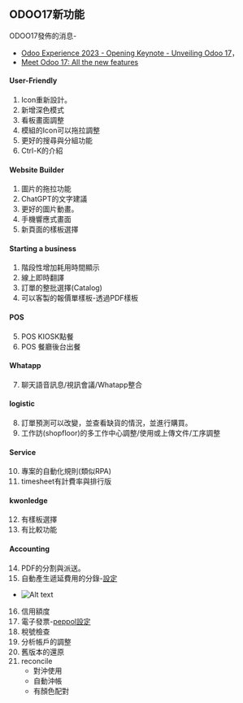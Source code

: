 ## ODOO17新功能
ODOO17發佈的消息-
  + [Odoo Experience 2023 - Opening Keynote - Unveiling Odoo 17](https://www.youtube.com/watch?v=fmVNEoxr7iU)，
  + [Meet Odoo 17: All the new features](https://www.youtube.com/watch?v=qxb74CMR748)

#### User-Friendly
1. Icon重新設計。
2. 新增深色模式
3. 看板畫面調整
4. 模組的Icon可以拖拉調整
5. 更好的搜尋與分組功能
6. Ctrl-K的介紹

#### Website Builder
1. 圖片的拖拉功能
2. ChatGPT的文字建議
3. 更好的圖片動畫。
4. 手機響應式畫面
5. 新頁面的樣板選擇

#### Starting a business
1. 階段性增加耗用時間顯示
2. 線上即時翻譯
3. 訂單的整批選擇(Catalog)
4. 可以客製的報價單樣板-透過PDF樣板

#### POS
5. POS KIOSK點餐
6. POS 餐廳後台出餐

#### Whatapp
7. 聊天語音訊息/視訊會議/Whatapp整合

#### logistic
8. 訂單預測可以改變，並查看缺貨的情況，並進行購買。
9. 工作訪(shopfloor)的多工作中心調整/使用或上傳文件/工序調整

#### Service
10. 專案的自動化規則(類似RPA)
11. timesheet有計費率與排行版

#### kwonledge
12. 有樣板選擇
13. 有比較功能

#### Accounting
14. PDF的分割與派送。
15. 自動產生遞延費用的分錄-[設定](https://www.youtube.com/watch?v=umutqkzYNfw)
   + ![Alt text](https://github.com/ksharry/odoo-repository/blob/main/pic/A511Z1.png?raw=true)
16. 信用額度
17. 電子發票-[peppol設定](https://www.youtube.com/watch?v=0Wy4qAv2K5c)
18. 稅號檢查
19. 分析帳戶的調整
20. 舊版本的還原
21. reconcile
    + 對沖使用
    + 自動沖帳
    + 有顏色配對
